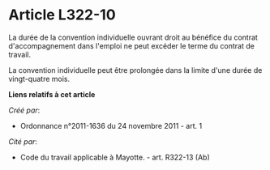 # Article L322-10

La durée de la convention individuelle ouvrant droit au bénéfice du contrat d'accompagnement dans l'emploi ne peut excéder le
terme du contrat de travail. 

La convention individuelle peut être prolongée dans la limite d'une durée de vingt-quatre mois.

**Liens relatifs à cet article**

_Créé par_:

  - Ordonnance n°2011-1636 du 24 novembre 2011 - art. 1

_Cité par_:

  - Code du travail applicable à Mayotte. - art. R322-13 (Ab)
